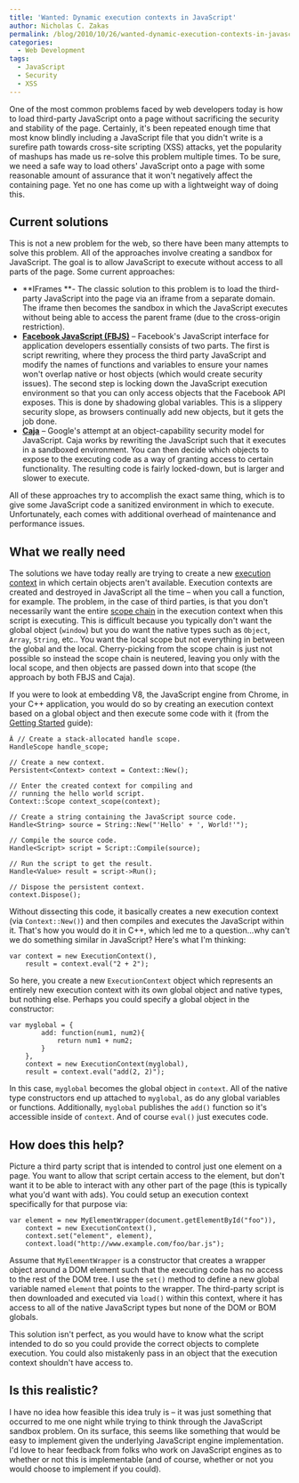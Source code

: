 ```yaml
---
title: 'Wanted: Dynamic execution contexts in JavaScript'
author: Nicholas C. Zakas
permalink: /blog/2010/10/26/wanted-dynamic-execution-contexts-in-javascript/
categories:
  - Web Development
tags:
  - JavaScript
  - Security
  - XSS
---
```

One of the most common problems faced by web developers today is how to load third-party JavaScript onto a page without sacrificing the security and stability of the page. Certainly, it's been repeated enough time that most know blindly including a JavaScript file that you didn't write is a surefire path towards cross-site scripting (XSS) attacks, yet the popularity of mashups has made us re-solve this problem multiple times. To be sure, we need a safe way to load others' JavaScript onto a page with some reasonable amount of assurance that it won't negatively affect the containing page. Yet no one has come up with a lightweight way of doing this.

## Current solutions

This is not a new problem for the web, so there have been many attempts to solve this problem. All of the approaches involve creating a sandbox for JavaScript. The goal is to allow JavaScript to execute without access to all parts of the page. Some current approaches:

  * **IFrames **- The classic solution to this problem is to load the third-party JavaScript into the page via an iframe from a separate domain. The iframe then becomes the sandbox in which the JavaScript executes without being able to access the parent frame (due to the cross-origin restriction).
  * [**Facebook JavaScript (FBJS)**][1] &#8211; Facebook's JavaScript interface for application developers essentially consists of two parts. The first is script rewriting, where they process the third party JavaScript and modify the names of functions and variables to ensure your names won't overlap native or host objects (which would create security issues). The second step is locking down the JavaScript execution environment so that you can only access objects that the Facebook API exposes. This is done by shadowing global variables. This is a slippery security slope, as browsers continually add new objects, but it gets the job done.
  * [**Caja**][2] &#8211; Google's attempt at an object-capability security model for JavaScript. Caja works by rewriting the JavaScript such that it executes in a sandboxed environment. You can then decide which objects to expose to the executing code as a way of granting access to certain functionality. The resulting code is fairly locked-down, but is larger and slower to execute.

All of these approaches try to accomplish the exact same thing, which is to give some JavaScript code a sanitized environment in which to execute. Unfortunately, each comes with additional overhead of maintenance and performance issues.

## What we really need

The solutions we have today really are trying to create a new [execution context][3] in which certain objects aren't available. Execution contexts are created and destroyed in JavaScript all the time &#8211; when you call a function, for example. The problem, in the case of third parties, is that you don't necessarily want the entire [scope chain][4] in the execution context when this script is executing. This is difficult because you typically don't want the global object (`window`) but you do want the native types such as `Object`, `Array`, `String`, etc.. You want the local scope but not everything in between the global and the local. Cherry-picking from the scope chain is just not possible so instead the scope chain is neutered, leaving you only with the local scope, and then objects are passed down into that scope (the approach by both FBJS and Caja).

If you were to look at embedding V8, the JavaScript engine from Chrome, in your C++ application, you would do so by creating an execution context based on a global object and then execute some code with it (from the [Getting Started][5] guide):

    Â // Create a stack-allocated handle scope.
    HandleScope handle_scope;
    
    // Create a new context.
    Persistent<Context> context = Context::New();
    
    // Enter the created context for compiling and
    // running the hello world script.
    Context::Scope context_scope(context);
    
    // Create a string containing the JavaScript source code.
    Handle<String> source = String::New("'Hello' + ', World!'");
    
    // Compile the source code.
    Handle<Script> script = Script::Compile(source);
    
    // Run the script to get the result.
    Handle<Value> result = script->Run();
    
    // Dispose the persistent context.
    context.Dispose(); 

Without dissecting this code, it basically creates a new execution context (via `Context::New()`) and then compiles and executes the JavaScript within it. That's how you would do it in C++, which led me to a question&#8230;why can't we do something similar in JavaScript? Here's what I'm thinking:

    var context = new ExecutionContext(),
        result = context.eval("2 + 2");

So here, you create a new `ExecutionContext` object which represents an entirely new execution context with its own global object and native types, but nothing else. Perhaps you could specify a global object in the constructor:

    var myglobal = {
            add: function(num1, num2){
                return num1 + num2;
            }
        },
        context = new ExecutionContext(myglobal),
        result = context.eval("add(2, 2)");

In this case, `myglobal` becomes the global object in `context`. All of the native type constructors end up attached to `myglobal`, as do any global variables or functions. Additionally, `myglobal` publishes the `add()` function so it's accessible inside of `context`. And of course `eval()` just executes code.

## How does this help?

Picture a third party script that is intended to control just one element on a page. You want to allow that script certain access to the element, but don't want it to be able to interact with any other part of the page (this is typically what you'd want with ads). You could setup an execution context specifically for that purpose via:

    var element = new MyElementWrapper(document.getElementById("foo")),
        context = new ExecutionContext(),
        context.set("element", element),
        context.load("http://www.example.com/foo/bar.js");

Assume that `MyElementWrapper` is a constructor that creates a wrapper object around a DOM element such that the executing code has no access to the rest of the DOM tree. I use the `set()` method to define a new global variable named `element` that points to the wrapper. The third-party script is then downloaded and executed via `load()` within this context, where it has access to all of the native JavaScript types but none of the DOM or BOM globals.

This solution isn't perfect, as you would have to know what the script intended to do so you could provide the correct objects to complete execution. You could also mistakenly pass in an object that the execution context shouldn't have access to.

## Is this realistic?

I have no idea how feasible this idea truly is &#8211; it was just something that occurred to me one night while trying to think through the JavaScript sandbox problem. On its surface, this seems like something that would be easy to implement given the underlying JavaScript engine implementation. I'd love to hear feedback from folks who work on JavaScript engines as to whether or not this is implementable (and of course, whether or not you would choose to implement if you could).

 [1]: http://developers.facebook.com/docs/fbjs
 [2]: http://code.google.com/p/google-caja/
 [3]: http://dmitrysoshnikov.com/ecmascript/chapter-1-execution-contexts/
 [4]: http://dmitrysoshnikov.com/ecmascript/chapter-4-scope-chain/
 [5]: http://code.google.com/apis/v8/get_started.html
